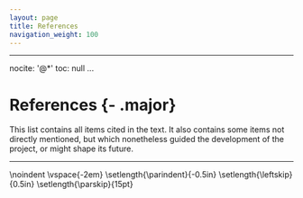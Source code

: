 ```yaml
---
layout: page
title: References
navigation_weight: 100
---
```


---
nocite: '@*'
toc: null
...

# References {- .major}

This list contains all items cited in the text.
It also contains some items not directly mentioned, but which nonetheless
guided the development of the project, or might shape its future.

---

\noindent
\vspace{-2em}
\setlength{\parindent}{-0.5in}
\setlength{\leftskip}{0.5in}
\setlength{\parskip}{15pt}

<div id="refs"></div>
